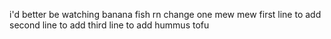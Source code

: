 i'd better be watching banana fish rn
change one
mew mew
first line to add
second line to add
third line to add
hummus
tofu
